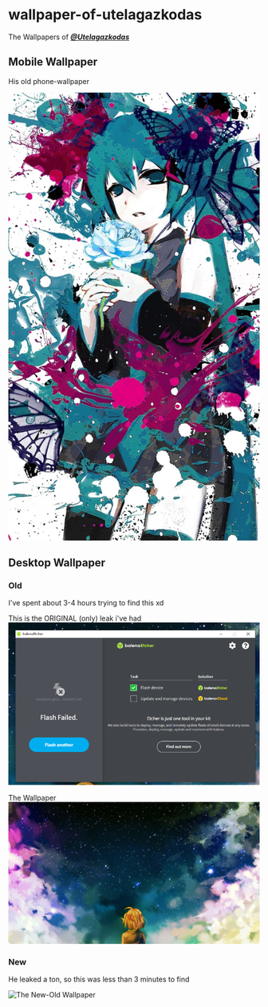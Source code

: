 # wallpaper-of-utelagazkodas
The Wallpapers of [***@Utelagazkodas***](https://github.com/Utelagazkodas)

## Mobile Wallpaper

His old phone-wallpaper

![Mobile Wallpaper](mobile_wallpaper.jpg)

## Desktop Wallpaper

### Old

I've spent about 3-4 hours trying to find this xd

This is the ORIGINAL (only) leak i've had
![The Original Leak](original_leak.png)

The Wallpaper
![The Wallpaper](wallpaper.jpg)

### New

He leaked a ton, so this was less than 3 minutes to find

![The New-Old Wallpaper](new-old.jpeg)
